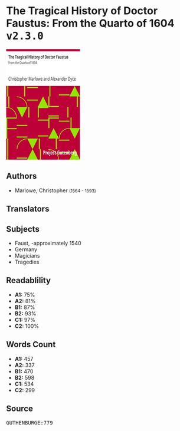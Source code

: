 # The Tragical History of Doctor Faustus: From the Quarto of 1604 <kbd>v2.3.0</kbd>

![](./cover.medium.jpg "")

## Authors


 - Marlowe, Christopher <small>(1564 - 1593)</small>

## Translators



## Subjects


 - Faust, -approximately 1540
 - Germany
 - Magicians
 - Tragedies

## Readablility


 - **A1:** 75%
 - **A2:** 81%
 - **B1:** 87%
 - **B2:** 93%
 - **C1:** 97%
 - **C2:** 100%

## Words Count


 - **A1:** 457
 - **A2:** 337
 - **B1:** 470
 - **B2:** 598
 - **C1:** 534
 - **C2:** 299

## Source


<kbd>GUTHENBURGE:779</kbd>
